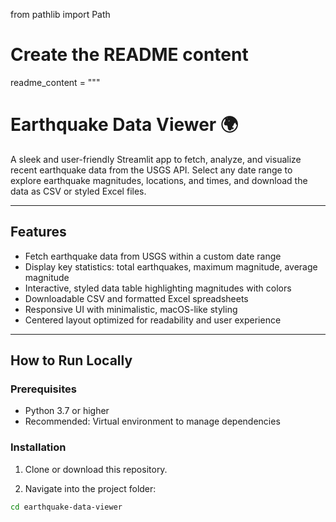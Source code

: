 from pathlib import Path

# Create the README content
readme_content = """
# Earthquake Data Viewer 🌍

A sleek and user-friendly Streamlit app to fetch, analyze, and visualize recent earthquake data from the USGS API. Select any date range to explore earthquake magnitudes, locations, and times, and download the data as CSV or styled Excel files.

---

## Features

- Fetch earthquake data from USGS within a custom date range  
- Display key statistics: total earthquakes, maximum magnitude, average magnitude  
- Interactive, styled data table highlighting magnitudes with colors  
- Downloadable CSV and formatted Excel spreadsheets  
- Responsive UI with minimalistic, macOS-like styling  
- Centered layout optimized for readability and user experience

---

## How to Run Locally

### Prerequisites

- Python 3.7 or higher  
- Recommended: Virtual environment to manage dependencies  

### Installation

1. Clone or download this repository.

2. Navigate into the project folder:

```bash
cd earthquake-data-viewer
